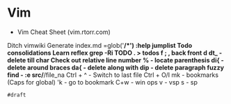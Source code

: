 # Vim


- Vim Cheat Sheet (vim.rtorr.com)

Ditch vimwiki 
    Generate index.md 
    <c-r>=glob('**/*')
    :help jumplist
    Todo consolidations
Learn reflex
grep -Ri TODO . > todos
f
    ; , back front
d
    dt_ - delete till char 
Check out relative line number
% - locate parenthesis
di{ - delete around braces
da{ - delete along with
dip - delete paragraph
fuzzy find - :e src/**/file_na<tab>
Ctrl + ^ - Switch to last file 
Ctrl + O/I
mk - bookmarks (Caps for global)
'k - go to bookmark
C+w - win ops
    v - vsp 
    s - sp

`#draft`
